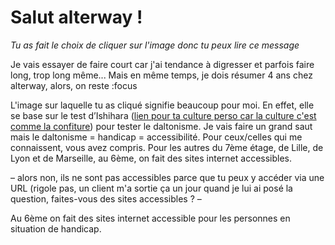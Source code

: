 # Salut alterway !

_Tu as fait le choix de cliquer sur l'image donc tu peux lire ce message_

Je vais essayer de faire court car j'ai tendance à digresser et parfois faire long, trop long même...
Mais en même temps, je dois résumer 4 ans chez alterway, alors, on reste :focus 

L'image sur laquelle tu as cliqué signifie beaucoup pour moi. 
En effet, elle se base sur le test d’Ishihara ([lien pour ta culture perso car la culture c'est comme la confiture](http://daltonien.free.fr/daltonien/article.php3?id_article=6)) pour tester le daltonisme. Je vais faire un grand saut mais le daltonisme = handicap = accessibilité. Pour ceux/celles qui me connaissent, vous avez compris. Pour les autres du 7ème étage, de Lille, de Lyon et de Marseille, au 6ème, on fait des sites internet accessibles. 

– alors non, ils ne sont pas accessibles parce que tu peux y accéder via une URL (rigole pas, un client m'a sortie ça un jour quand je lui ai posé la question, faites-vous des sites accessibles ? –

Au 6ème on fait des sites internet accessible pour les personnes en situation de handicap.
